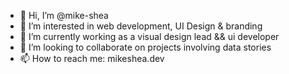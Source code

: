 - 👋 Hi, I’m @mike-shea
- 👀 I’m interested in web development, UI Design & branding
- 🌱 I’m currently working as a visual design lead && ui developer
- 💞️ I’m looking to collaborate on projects involving data stories 
- 📫 How to reach me: mikeshea.dev
